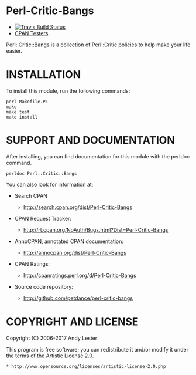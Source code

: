 # Perl-Critic-Bangs

* [![Travis Build Status](https://travis-ci.org/petdance/perl-critic-bangs.svg?branch=dev)](https://travis-ci.org/petdance/perl-critic-bangs)
* [CPAN Testers](http://www.cpantesters.org/distro/P/Perl-Critic-Bangs.html)

Perl::Critic::Bangs is a collection of Perl::Critic policies to
help make your life easier.

# INSTALLATION

To install this module, run the following commands:

    perl Makefile.PL
    make
    make test
    make install

# SUPPORT AND DOCUMENTATION

After installing, you can find documentation for this module with the perldoc command.

    perldoc Perl::Critic::Bangs

You can also look for information at:

* Search CPAN
    * http://search.cpan.org/dist/Perl-Critic-Bangs

* CPAN Request Tracker:
    * http://rt.cpan.org/NoAuth/Bugs.html?Dist=Perl-Critic-Bangs

* AnnoCPAN, annotated CPAN documentation:
    * http://annocpan.org/dist/Perl-Critic-Bangs

* CPAN Ratings:
    * http://cpanratings.perl.org/d/Perl-Critic-Bangs

* Source code repository:
    * http://github.com/petdance/perl-critic-bangs


# COPYRIGHT AND LICENSE

Copyright (C) 2006-2017 Andy Lester

This program is free software; you can redistribute it and/or modify
it under the terms of the Artistic License 2.0.

    * http://www.opensource.org/licenses/artistic-license-2.0.php
